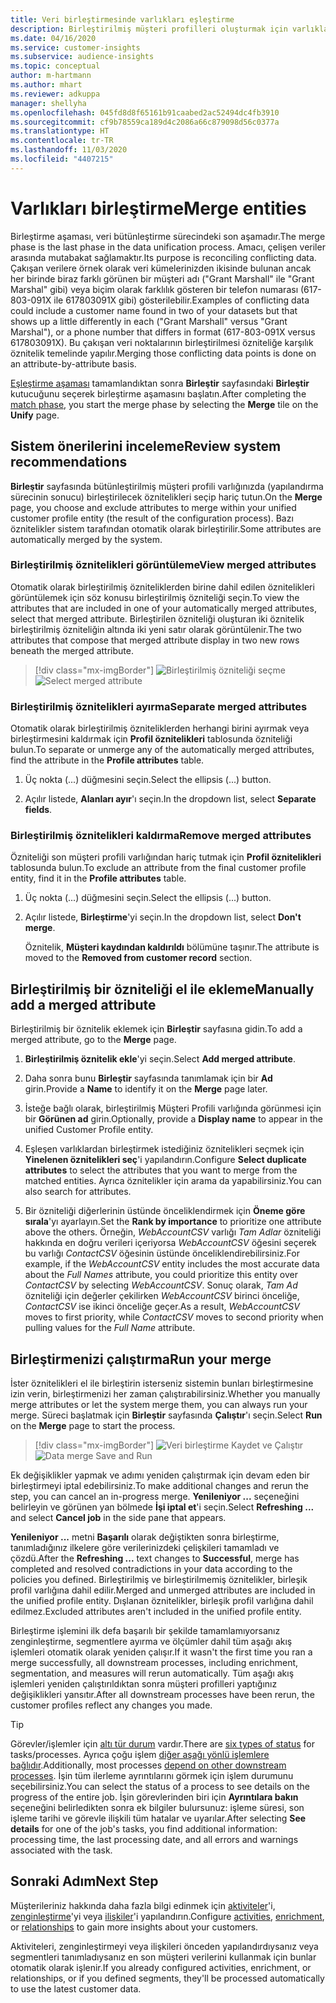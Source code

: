 ```yaml
---
title: Veri birleştirmesinde varlıkları eşleştirme
description: Birleştirilmiş müşteri profilleri oluşturmak için varlıkları eşleştirin.
ms.date: 04/16/2020
ms.service: customer-insights
ms.subservice: audience-insights
ms.topic: conceptual
author: m-hartmann
ms.author: mhart
ms.reviewer: adkuppa
manager: shellyha
ms.openlocfilehash: 045fd8d8f65161b91caabed2ac52494dc4fb3910
ms.sourcegitcommit: cf9b78559ca189d4c2086a66c879098d56c0377a
ms.translationtype: HT
ms.contentlocale: tr-TR
ms.lasthandoff: 11/03/2020
ms.locfileid: "4407215"
---
```

# <a name="merge-entities"></a><span data-ttu-id="37a91-103">Varlıkları birleştirme</span><span class="sxs-lookup"><span data-stu-id="37a91-103">Merge entities</span></span>

<span data-ttu-id="37a91-104">Birleştirme aşaması, veri bütünleştirme sürecindeki son aşamadır.</span><span class="sxs-lookup"><span data-stu-id="37a91-104">The merge phase is the last phase in the data unification process.</span></span> <span data-ttu-id="37a91-105">Amacı, çelişen veriler arasında mutabakat sağlamaktır.</span><span class="sxs-lookup"><span data-stu-id="37a91-105">Its purpose is reconciling conflicting data.</span></span> <span data-ttu-id="37a91-106">Çakışan verilere örnek olarak veri kümelerinizden ikisinde bulunan ancak her birinde biraz farklı görünen bir müşteri adı ("Grant Marshall" ile "Grant Marshal" gibi) veya biçim olarak farklılık gösteren bir telefon numarası (617-803-091X ile 617803091X gibi) gösterilebilir.</span><span class="sxs-lookup"><span data-stu-id="37a91-106">Examples of conflicting data could include a customer name found in two of your datasets but that shows up a little differently in each ("Grant Marshall" versus "Grant Marshal"), or a phone number that differs in format (617-803-091X versus 617803091X).</span></span> <span data-ttu-id="37a91-107">Bu çakışan veri noktalarının birleştirilmesi özniteliğe karşılık öznitelik temelinde yapılır.</span><span class="sxs-lookup"><span data-stu-id="37a91-107">Merging those conflicting data points is done on an attribute-by-attribute basis.</span></span>

<span data-ttu-id="37a91-108">[Eşleştirme aşaması](match-entities.md) tamamlandıktan sonra **Birleştir** sayfasındaki **Birleştir** kutucuğunu seçerek birleştirme aşamasını başlatın.</span><span class="sxs-lookup"><span data-stu-id="37a91-108">After completing the [match phase](match-entities.md), you start the merge phase by selecting the **Merge** tile on the **Unify** page.</span></span>

## <a name="review-system-recommendations"></a><span data-ttu-id="37a91-109">Sistem önerilerini inceleme</span><span class="sxs-lookup"><span data-stu-id="37a91-109">Review system recommendations</span></span>

<span data-ttu-id="37a91-110">**Birleştir** sayfasında bütünleştirilmiş müşteri profili varlığınızda (yapılandırma sürecinin sonucu) birleştirilecek öznitelikleri seçip hariç tutun.</span><span class="sxs-lookup"><span data-stu-id="37a91-110">On the **Merge** page, you choose and exclude attributes to merge within your unified customer profile entity (the result of the configuration process).</span></span> <span data-ttu-id="37a91-111">Bazı öznitelikler sistem tarafından otomatik olarak birleştirilir.</span><span class="sxs-lookup"><span data-stu-id="37a91-111">Some attributes are automatically merged by the system.</span></span>

### <a name="view-merged-attributes"></a><span data-ttu-id="37a91-112">Birleştirilmiş öznitelikleri görüntüleme</span><span class="sxs-lookup"><span data-stu-id="37a91-112">View merged attributes</span></span>

<span data-ttu-id="37a91-113">Otomatik olarak birleştirilmiş özniteliklerden birine dahil edilen öznitelikleri görüntülemek için söz konusu birleştirilmiş özniteliği seçin.</span><span class="sxs-lookup"><span data-stu-id="37a91-113">To view the attributes that are included in one of your automatically merged attributes, select that merged attribute.</span></span> <span data-ttu-id="37a91-114">Birleştirilen özniteliği oluşturan iki öznitelik birleştirilmiş özniteliğin altında iki yeni satır olarak görüntülenir.</span><span class="sxs-lookup"><span data-stu-id="37a91-114">The two attributes that compose that merged attribute display in two new rows beneath the merged attribute.</span></span>

> [!div class="mx-imgBorder"]
> <span data-ttu-id="37a91-115">![Birleştirilmiş özniteliği seçme](media/configure-data-merge-profile-attributes.png "Birleştirilmiş özniteliği seçme")</span><span class="sxs-lookup"><span data-stu-id="37a91-115">![Select merged attribute](media/configure-data-merge-profile-attributes.png "Select merged attribute")</span></span>

### <a name="separate-merged-attributes"></a><span data-ttu-id="37a91-116">Birleştirilmiş öznitelikleri ayırma</span><span class="sxs-lookup"><span data-stu-id="37a91-116">Separate merged attributes</span></span>

<span data-ttu-id="37a91-117">Otomatik olarak birleştirilmiş özniteliklerden herhangi birini ayırmak veya birleştirmesini kaldırmak için **Profil öznitelikleri** tablosunda özniteliği bulun.</span><span class="sxs-lookup"><span data-stu-id="37a91-117">To separate or unmerge any of the automatically merged attributes, find the attribute in the **Profile attributes** table.</span></span>

1. <span data-ttu-id="37a91-118">Üç nokta (...) düğmesini seçin.</span><span class="sxs-lookup"><span data-stu-id="37a91-118">Select the ellipsis (...) button.</span></span>
  
2. <span data-ttu-id="37a91-119">Açılır listede, **Alanları ayır**'ı seçin.</span><span class="sxs-lookup"><span data-stu-id="37a91-119">In the dropdown list, select **Separate fields**.</span></span>

### <a name="remove-merged-attributes"></a><span data-ttu-id="37a91-120">Birleştirilmiş öznitelikleri kaldırma</span><span class="sxs-lookup"><span data-stu-id="37a91-120">Remove merged attributes</span></span>

<span data-ttu-id="37a91-121">Özniteliği son müşteri profili varlığından hariç tutmak için **Profil öznitelikleri** tablosunda bulun.</span><span class="sxs-lookup"><span data-stu-id="37a91-121">To exclude an attribute from the final customer profile entity, find it in the **Profile attributes** table.</span></span>

1. <span data-ttu-id="37a91-122">Üç nokta (...) düğmesini seçin.</span><span class="sxs-lookup"><span data-stu-id="37a91-122">Select the ellipsis (...) button.</span></span>
  
2. <span data-ttu-id="37a91-123">Açılır listede, **Birleştirme**'yi seçin.</span><span class="sxs-lookup"><span data-stu-id="37a91-123">In the dropdown list, select **Don't merge**.</span></span>

   <span data-ttu-id="37a91-124">Öznitelik, **Müşteri kaydından kaldırıldı** bölümüne taşınır.</span><span class="sxs-lookup"><span data-stu-id="37a91-124">The attribute is moved to the **Removed from customer record** section.</span></span>

## <a name="manually-add-a-merged-attribute"></a><span data-ttu-id="37a91-125">Birleştirilmiş bir özniteliği el ile ekleme</span><span class="sxs-lookup"><span data-stu-id="37a91-125">Manually add a merged attribute</span></span>

<span data-ttu-id="37a91-126">Birleştirilmiş bir öznitelik eklemek için **Birleştir** sayfasına gidin.</span><span class="sxs-lookup"><span data-stu-id="37a91-126">To add a merged attribute, go to the **Merge** page.</span></span>

1. <span data-ttu-id="37a91-127">**Birleştirilmiş öznitelik ekle**'yi seçin.</span><span class="sxs-lookup"><span data-stu-id="37a91-127">Select **Add merged attribute**.</span></span>

2. <span data-ttu-id="37a91-128">Daha sonra bunu **Birleştir** sayfasında tanımlamak için bir **Ad** girin.</span><span class="sxs-lookup"><span data-stu-id="37a91-128">Provide a **Name** to identify it on the **Merge** page later.</span></span>

3. <span data-ttu-id="37a91-129">İsteğe bağlı olarak, birleştirilmiş Müşteri Profili varlığında görünmesi için bir **Görünen ad** girin.</span><span class="sxs-lookup"><span data-stu-id="37a91-129">Optionally, provide a **Display name** to appear in the unified Customer Profile entity.</span></span>

4. <span data-ttu-id="37a91-130">Eşleşen varlıklardan birleştirmek istediğiniz öznitelikleri seçmek için **Yinelenen öznitelikleri seç**'i yapılandırın.</span><span class="sxs-lookup"><span data-stu-id="37a91-130">Configure **Select duplicate attributes** to select the attributes that you want to merge from the matched entities.</span></span> <span data-ttu-id="37a91-131">Ayrıca öznitelikler için arama da yapabilirsiniz.</span><span class="sxs-lookup"><span data-stu-id="37a91-131">You can also search for attributes.</span></span>

5. <span data-ttu-id="37a91-132">Bir özniteliği diğerlerinin üstünde önceliklendirmek için **Öneme göre sırala**'yı ayarlayın.</span><span class="sxs-lookup"><span data-stu-id="37a91-132">Set the **Rank by importance** to prioritize one attribute above the others.</span></span> <span data-ttu-id="37a91-133">Örneğin, *WebAccountCSV* varlığı *Tam Adlar* özniteliği hakkında en doğru verileri içeriyorsa *WebAccountCSV* öğesini seçerek bu varlığı *ContactCSV* öğesinin üstünde önceliklendirebilirsiniz.</span><span class="sxs-lookup"><span data-stu-id="37a91-133">For example, if the *WebAccountCSV* entity includes the most accurate data about the *Full Names* attribute, you could prioritize this entity over *ContactCSV* by selecting *WebAccountCSV*.</span></span> <span data-ttu-id="37a91-134">Sonuç olarak, *Tam Ad* özniteliği için değerler çekilirken *WebAccountCSV* birinci önceliğe, *ContactCSV* ise ikinci önceliğe geçer.</span><span class="sxs-lookup"><span data-stu-id="37a91-134">As a result, *WebAccountCSV* moves to first priority, while *ContactCSV* moves to second priority when pulling values for the *Full Name* attribute.</span></span>

## <a name="run-your-merge"></a><span data-ttu-id="37a91-135">Birleştirmenizi çalıştırma</span><span class="sxs-lookup"><span data-stu-id="37a91-135">Run your merge</span></span>

<span data-ttu-id="37a91-136">İster öznitelikleri el ile birleştirin isterseniz sistemin bunları birleştirmesine izin verin, birleştirmenizi her zaman çalıştırabilirsiniz.</span><span class="sxs-lookup"><span data-stu-id="37a91-136">Whether you manually merge attributes or let the system merge them, you can always run your merge.</span></span> <span data-ttu-id="37a91-137">Süreci başlatmak için **Birleştir** sayfasında **Çalıştır**'ı seçin.</span><span class="sxs-lookup"><span data-stu-id="37a91-137">Select **Run** on the **Merge** page to start the process.</span></span>

> [!div class="mx-imgBorder"]
> <span data-ttu-id="37a91-138">![Veri birleştirme Kaydet ve Çalıştır](media/configure-data-merge-save-run.png "Veri birleştirme Kaydet ve Çalıştır")</span><span class="sxs-lookup"><span data-stu-id="37a91-138">![Data merge Save and Run](media/configure-data-merge-save-run.png "Data merge Save and Run")</span></span>

<span data-ttu-id="37a91-139">Ek değişiklikler yapmak ve adımı yeniden çalıştırmak için devam eden bir birleştirmeyi iptal edebilirsiniz.</span><span class="sxs-lookup"><span data-stu-id="37a91-139">To make additional changes and rerun the step, you can cancel an in-progress merge.</span></span> <span data-ttu-id="37a91-140">**Yenileniyor ...** seçeneğini belirleyin ve görünen yan bölmede **İşi iptal et**'i seçin.</span><span class="sxs-lookup"><span data-stu-id="37a91-140">Select **Refreshing ...** and select **Cancel job**  in the side pane that appears.</span></span>

<span data-ttu-id="37a91-141">**Yenileniyor ...** metni **Başarılı** olarak değiştikten sonra birleştirme, tanımladığınız ilkelere göre verilerinizdeki çelişkileri tamamladı ve çözdü.</span><span class="sxs-lookup"><span data-stu-id="37a91-141">After the **Refreshing ...** text changes to **Successful**, merge has completed and resolved contradictions in your data according to the policies you defined.</span></span> <span data-ttu-id="37a91-142">Birleştirilmiş ve birleştirilmemiş öznitelikler, birleşik profil varlığına dahil edilir.</span><span class="sxs-lookup"><span data-stu-id="37a91-142">Merged and unmerged attributes are included in the unified profile entity.</span></span> <span data-ttu-id="37a91-143">Dışlanan öznitelikler, birleşik profil varlığına dahil edilmez.</span><span class="sxs-lookup"><span data-stu-id="37a91-143">Excluded attributes aren't included in the unified profile entity.</span></span>

<span data-ttu-id="37a91-144">Birleştirme işlemini ilk defa başarılı bir şekilde tamamlamıyorsanız zenginleştirme, segmentlere ayırma ve ölçümler dahil tüm aşağı akış işlemleri otomatik olarak yeniden çalışır.</span><span class="sxs-lookup"><span data-stu-id="37a91-144">If it wasn't the first time you ran a merge successfully, all downstream processes, including enrichment, segmentation, and measures will rerun automatically.</span></span> <span data-ttu-id="37a91-145">Tüm aşağı akış işlemleri yeniden çalıştırıldıktan sonra müşteri profilleri yaptığınız değişiklikleri yansıtır.</span><span class="sxs-lookup"><span data-stu-id="37a91-145">After all downstream processes have been rerun, the customer profiles reflect any changes you made.</span></span>

> [!TIP]
> <span data-ttu-id="37a91-146">Görevler/işlemler için [altı tür durum](system.md#status-types) vardır.</span><span class="sxs-lookup"><span data-stu-id="37a91-146">There are [six types of status](system.md#status-types) for tasks/processes.</span></span> <span data-ttu-id="37a91-147">Ayrıca çoğu işlem [diğer aşağı yönlü işlemlere bağlıdır](system.md#refresh-policies).</span><span class="sxs-lookup"><span data-stu-id="37a91-147">Additionally, most processes [depend on other downstream processes](system.md#refresh-policies).</span></span> <span data-ttu-id="37a91-148">İşin tüm ilerleme ayrıntılarını görmek için işlem durumunu seçebilirsiniz.</span><span class="sxs-lookup"><span data-stu-id="37a91-148">You can select the status of a process to see details on the progress of the entire job.</span></span> <span data-ttu-id="37a91-149">İşin görevlerinden biri için **Ayrıntılara bakın** seçeneğini belirledikten sonra ek bilgiler bulursunuz: işleme süresi, son işleme tarihi ve görevle ilişkili tüm hatalar ve uyarılar.</span><span class="sxs-lookup"><span data-stu-id="37a91-149">After selecting **See details** for one of the job's tasks, you find additional information: processing time, the last processing date, and all errors and warnings associated with the task.</span></span>

## <a name="next-step"></a><span data-ttu-id="37a91-150">Sonraki Adım</span><span class="sxs-lookup"><span data-stu-id="37a91-150">Next Step</span></span>

<span data-ttu-id="37a91-151">Müşterileriniz hakkında daha fazla bilgi edinmek için [aktiviteler](activities.md)'i, [zenginleştirme](enrichment-microsoft-graph.md)'yi veya [ilişkiler](relationships.md)'i yapılandırın.</span><span class="sxs-lookup"><span data-stu-id="37a91-151">Configure [activities](activities.md), [enrichment](enrichment-microsoft-graph.md), or [relationships](relationships.md) to gain more insights about your customers.</span></span>

<span data-ttu-id="37a91-152">Aktiviteleri, zenginleştirmeyi veya ilişkileri önceden yapılandırdıysanız veya segmentleri tanımladıysanız en son müşteri verilerini kullanmak için bunlar otomatik olarak işlenir.</span><span class="sxs-lookup"><span data-stu-id="37a91-152">If you already configured activities, enrichment, or relationships, or if you defined segments, they'll be processed automatically to use the latest customer data.</span></span>


